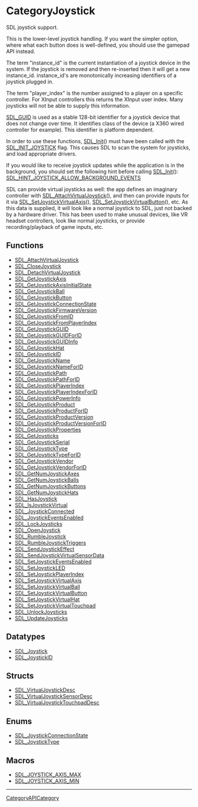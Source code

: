 # CategoryJoystick

SDL joystick support.

This is the lower-level joystick handling. If you want the simpler option,
where what each button does is well-defined, you should use the gamepad API
instead.

The term "instance_id" is the current instantiation of a joystick device in
the system. If the joystick is removed and then re-inserted then it will
get a new instance_id. instance_id's are monotonically increasing
identifiers of a joystick plugged in.

The term "player_index" is the number assigned to a player on a specific
controller. For XInput controllers this returns the XInput user index. Many
joysticks will not be able to supply this information.

[SDL_GUID](SDL_GUID) is used as a stable 128-bit identifier for a joystick
device that does not change over time. It identifies class of the device (a
X360 wired controller for example). This identifier is platform dependent.

In order to use these functions, [SDL_Init](SDL_Init)() must have been
called with the [SDL_INIT_JOYSTICK](SDL_INIT_JOYSTICK) flag. This causes
SDL to scan the system for joysticks, and load appropriate drivers.

If you would like to receive joystick updates while the application is in
the background, you should set the following hint before calling
[SDL_Init](SDL_Init)():
[SDL_HINT_JOYSTICK_ALLOW_BACKGROUND_EVENTS](SDL_HINT_JOYSTICK_ALLOW_BACKGROUND_EVENTS)

SDL can provide virtual joysticks as well: the app defines an imaginary
controller with [SDL_AttachVirtualJoystick](SDL_AttachVirtualJoystick)(),
and then can provide inputs for it via
[SDL_SetJoystickVirtualAxis](SDL_SetJoystickVirtualAxis)(),
[SDL_SetJoystickVirtualButton](SDL_SetJoystickVirtualButton)(), etc. As
this data is supplied, it will look like a normal joystick to SDL, just not
backed by a hardware driver. This has been used to make unusual devices,
like VR headset controllers, look like normal joysticks, or provide
recording/playback of game inputs, etc.

<!-- END CATEGORY DOCUMENTATION -->

## Functions

<!-- DO NOT HAND-EDIT CATEGORY LISTS, THEY ARE AUTOGENERATED AND WILL BE OVERWRITTEN, BASED ON TAGS IN INDIVIDUAL PAGE FOOTERS. EDIT THOSE INSTEAD. -->
<!-- BEGIN CATEGORY LIST: CategoryJoystick, CategoryAPIFunction -->
- [SDL_AttachVirtualJoystick](SDL_AttachVirtualJoystick)
- [SDL_CloseJoystick](SDL_CloseJoystick)
- [SDL_DetachVirtualJoystick](SDL_DetachVirtualJoystick)
- [SDL_GetJoystickAxis](SDL_GetJoystickAxis)
- [SDL_GetJoystickAxisInitialState](SDL_GetJoystickAxisInitialState)
- [SDL_GetJoystickBall](SDL_GetJoystickBall)
- [SDL_GetJoystickButton](SDL_GetJoystickButton)
- [SDL_GetJoystickConnectionState](SDL_GetJoystickConnectionState)
- [SDL_GetJoystickFirmwareVersion](SDL_GetJoystickFirmwareVersion)
- [SDL_GetJoystickFromID](SDL_GetJoystickFromID)
- [SDL_GetJoystickFromPlayerIndex](SDL_GetJoystickFromPlayerIndex)
- [SDL_GetJoystickGUID](SDL_GetJoystickGUID)
- [SDL_GetJoystickGUIDForID](SDL_GetJoystickGUIDForID)
- [SDL_GetJoystickGUIDInfo](SDL_GetJoystickGUIDInfo)
- [SDL_GetJoystickHat](SDL_GetJoystickHat)
- [SDL_GetJoystickID](SDL_GetJoystickID)
- [SDL_GetJoystickName](SDL_GetJoystickName)
- [SDL_GetJoystickNameForID](SDL_GetJoystickNameForID)
- [SDL_GetJoystickPath](SDL_GetJoystickPath)
- [SDL_GetJoystickPathForID](SDL_GetJoystickPathForID)
- [SDL_GetJoystickPlayerIndex](SDL_GetJoystickPlayerIndex)
- [SDL_GetJoystickPlayerIndexForID](SDL_GetJoystickPlayerIndexForID)
- [SDL_GetJoystickPowerInfo](SDL_GetJoystickPowerInfo)
- [SDL_GetJoystickProduct](SDL_GetJoystickProduct)
- [SDL_GetJoystickProductForID](SDL_GetJoystickProductForID)
- [SDL_GetJoystickProductVersion](SDL_GetJoystickProductVersion)
- [SDL_GetJoystickProductVersionForID](SDL_GetJoystickProductVersionForID)
- [SDL_GetJoystickProperties](SDL_GetJoystickProperties)
- [SDL_GetJoysticks](SDL_GetJoysticks)
- [SDL_GetJoystickSerial](SDL_GetJoystickSerial)
- [SDL_GetJoystickType](SDL_GetJoystickType)
- [SDL_GetJoystickTypeForID](SDL_GetJoystickTypeForID)
- [SDL_GetJoystickVendor](SDL_GetJoystickVendor)
- [SDL_GetJoystickVendorForID](SDL_GetJoystickVendorForID)
- [SDL_GetNumJoystickAxes](SDL_GetNumJoystickAxes)
- [SDL_GetNumJoystickBalls](SDL_GetNumJoystickBalls)
- [SDL_GetNumJoystickButtons](SDL_GetNumJoystickButtons)
- [SDL_GetNumJoystickHats](SDL_GetNumJoystickHats)
- [SDL_HasJoystick](SDL_HasJoystick)
- [SDL_IsJoystickVirtual](SDL_IsJoystickVirtual)
- [SDL_JoystickConnected](SDL_JoystickConnected)
- [SDL_JoystickEventsEnabled](SDL_JoystickEventsEnabled)
- [SDL_LockJoysticks](SDL_LockJoysticks)
- [SDL_OpenJoystick](SDL_OpenJoystick)
- [SDL_RumbleJoystick](SDL_RumbleJoystick)
- [SDL_RumbleJoystickTriggers](SDL_RumbleJoystickTriggers)
- [SDL_SendJoystickEffect](SDL_SendJoystickEffect)
- [SDL_SendJoystickVirtualSensorData](SDL_SendJoystickVirtualSensorData)
- [SDL_SetJoystickEventsEnabled](SDL_SetJoystickEventsEnabled)
- [SDL_SetJoystickLED](SDL_SetJoystickLED)
- [SDL_SetJoystickPlayerIndex](SDL_SetJoystickPlayerIndex)
- [SDL_SetJoystickVirtualAxis](SDL_SetJoystickVirtualAxis)
- [SDL_SetJoystickVirtualBall](SDL_SetJoystickVirtualBall)
- [SDL_SetJoystickVirtualButton](SDL_SetJoystickVirtualButton)
- [SDL_SetJoystickVirtualHat](SDL_SetJoystickVirtualHat)
- [SDL_SetJoystickVirtualTouchpad](SDL_SetJoystickVirtualTouchpad)
- [SDL_UnlockJoysticks](SDL_UnlockJoysticks)
- [SDL_UpdateJoysticks](SDL_UpdateJoysticks)
<!-- END CATEGORY LIST -->

## Datatypes

<!-- DO NOT HAND-EDIT CATEGORY LISTS, THEY ARE AUTOGENERATED AND WILL BE OVERWRITTEN, BASED ON TAGS IN INDIVIDUAL PAGE FOOTERS. EDIT THOSE INSTEAD. -->
<!-- BEGIN CATEGORY LIST: CategoryJoystick, CategoryAPIDatatype -->
- [SDL_Joystick](SDL_Joystick)
- [SDL_JoystickID](SDL_JoystickID)
<!-- END CATEGORY LIST -->

## Structs

<!-- DO NOT HAND-EDIT CATEGORY LISTS, THEY ARE AUTOGENERATED AND WILL BE OVERWRITTEN, BASED ON TAGS IN INDIVIDUAL PAGE FOOTERS. EDIT THOSE INSTEAD. -->
<!-- BEGIN CATEGORY LIST: CategoryJoystick, CategoryAPIStruct -->
- [SDL_VirtualJoystickDesc](SDL_VirtualJoystickDesc)
- [SDL_VirtualJoystickSensorDesc](SDL_VirtualJoystickSensorDesc)
- [SDL_VirtualJoystickTouchpadDesc](SDL_VirtualJoystickTouchpadDesc)
<!-- END CATEGORY LIST -->

## Enums

<!-- DO NOT HAND-EDIT CATEGORY LISTS, THEY ARE AUTOGENERATED AND WILL BE OVERWRITTEN, BASED ON TAGS IN INDIVIDUAL PAGE FOOTERS. EDIT THOSE INSTEAD. -->
<!-- BEGIN CATEGORY LIST: CategoryJoystick, CategoryAPIEnum -->
- [SDL_JoystickConnectionState](SDL_JoystickConnectionState)
- [SDL_JoystickType](SDL_JoystickType)
<!-- END CATEGORY LIST -->

## Macros

<!-- DO NOT HAND-EDIT CATEGORY LISTS, THEY ARE AUTOGENERATED AND WILL BE OVERWRITTEN, BASED ON TAGS IN INDIVIDUAL PAGE FOOTERS. EDIT THOSE INSTEAD. -->
<!-- BEGIN CATEGORY LIST: CategoryJoystick, CategoryAPIMacro -->
- [SDL_JOYSTICK_AXIS_MAX](SDL_JOYSTICK_AXIS_MAX)
- [SDL_JOYSTICK_AXIS_MIN](SDL_JOYSTICK_AXIS_MIN)
<!-- END CATEGORY LIST -->


----
[CategoryAPICategory](CategoryAPICategory)


